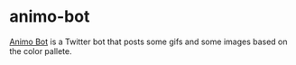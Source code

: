 # animo-bot


[Animo Bot](https://Twitter.com) is a Twitter bot that posts some gifs and some images based on the color pallete.

